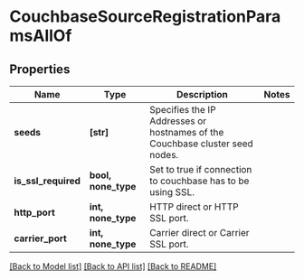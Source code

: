 # CouchbaseSourceRegistrationParamsAllOf


## Properties
Name | Type | Description | Notes
------------ | ------------- | ------------- | -------------
**seeds** | **[str]** | Specifies the IP Addresses or hostnames of the Couchbase cluster seed nodes. | 
**is_ssl_required** | **bool, none_type** | Set to true if connection to couchbase has to be using SSL. | 
**http_port** | **int, none_type** | HTTP direct or HTTP SSL port. | 
**carrier_port** | **int, none_type** | Carrier direct or Carrier SSL port. | 

[[Back to Model list]](../README.md#documentation-for-models) [[Back to API list]](../README.md#documentation-for-api-endpoints) [[Back to README]](../README.md)


